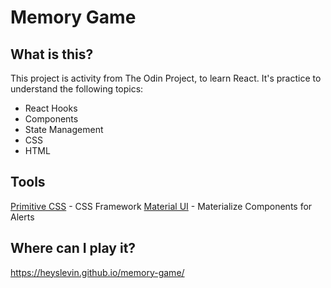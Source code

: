# Memory Game

## What is this?

This project is activity from The Odin Project, to learn React.
It's practice to understand the following topics:

- React Hooks
- Components
- State Management
- CSS
- HTML

## Tools

[Primitive CSS](http://taniarascia.github.io/primitive/) - CSS Framework
[Material UI](https://material-ui.com/) - Materialize Components for Alerts

## Where can I play it?

https://heyslevin.github.io/memory-game/
